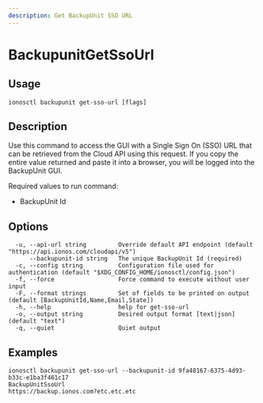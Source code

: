 ```yaml
---
description: Get BackupUnit SSO URL
---
```


# BackupunitGetSsoUrl

## Usage

```text
ionosctl backupunit get-sso-url [flags]
```

## Description

Use this command to access the GUI with a Single Sign On (SSO) URL that can be retrieved from the Cloud API using this request. If you copy the entire value returned and paste it into a browser, you will be logged into the BackupUnit GUI.

Required values to run command:

* BackupUnit Id

## Options

```text
  -u, --api-url string         Override default API endpoint (default "https://api.ionos.com/cloudapi/v5")
      --backupunit-id string   The unique BackupUnit Id (required)
  -c, --config string          Configuration file used for authentication (default "$XDG_CONFIG_HOME/ionosctl/config.json")
  -f, --force                  Force command to execute without user input
  -F, --format strings         Set of fields to be printed on output (default [BackupUnitId,Name,Email,State])
  -h, --help                   help for get-sso-url
  -o, --output string          Desired output format [text|json] (default "text")
  -q, --quiet                  Quiet output
```

## Examples

```text
ionosctl backupunit get-sso-url --backupunit-id 9fa48167-6375-4d93-b33c-e1ba3f461c17 
BackupUnitSsoUrl
https://backup.ionos.com?etc.etc.etc
```

